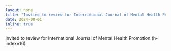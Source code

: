 ```yaml
---
layout: none
title: "Invited to review for International Journal of Mental Health Promotion (h-index=16)"
date: 2024-08-01
inline: true
---
```

 Invited to review for International Journal of Mental Health Promotion (h-index=16) 
